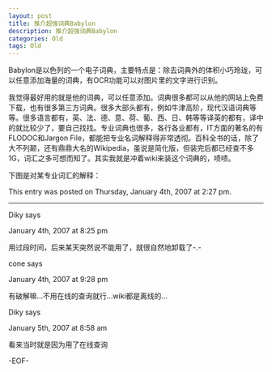 ```yaml
---
layout: post
title: 推介超强词典Babylon
description: 推介超强词典Babylon
categories: Old
tags: Old
---
```

Babylon是以色列的一个电子词典，主要特点是：除去词典外的体积小巧玲珑，可以任意添加海量的词典，有OCR功能可以对图片里的文字进行识别。

我觉得最好用的就是他的词典，可以任意添加。词典很多都可以从他的网站上免费下载，也有很多第三方词典。很多大部头都有，例如牛津高阶，现代汉语词典等等。很多语言都有，英、法、德、意、荷、葡、西、日、韩等等译英的都有，译中的就比较少了，要自己找找。专业词典也很多，各行各业都有，IT方面的著名的有FLODOC和Jargon File，都能把专业名词解释得非常透彻。百科全书的话，除了大不列颠，还有鼎鼎大名的Wikipedia，虽说是简化版，但装完后都已经查不多1G，词汇之多可想而知了。其实我就是冲着wiki来装这个词典的，啧啧。

下图是对某专业词汇的解释：

This entry was posted on Thursday, January 4th, 2007 at 2:27 pm.

---

Diky says 

January 4th, 2007 at 8:25 pm

用过段时间，后来某天突然说不能用了，就很自然地卸载了-.-

cone says 

January 4th, 2007 at 9:28 pm

有破解嘛...不用在线的查询就行...wiki都是离线的...

Diky says 

January 5th, 2007 at 8:58 am

看来当时就是因为用了在线查询

-EOF-